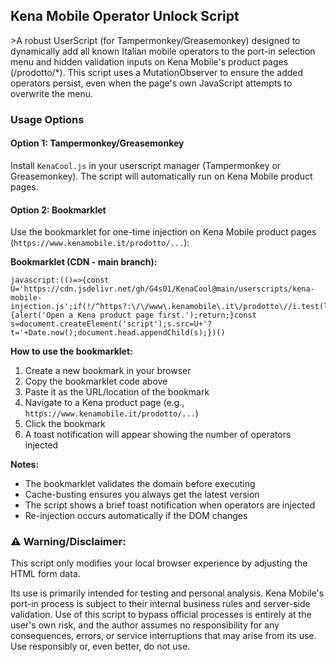 <h2>Kena Mobile Operator Unlock Script</h2>
<p>>A robust UserScript (for Tampermonkey/Greasemonkey) designed to dynamically add all known Italian mobile operators to the port-in selection menu and hidden validation inputs on Kena Mobile's product pages (/prodotto/*). This script uses a MutationObserver to ensure the added operators persist, even when the page's own JavaScript attempts to overwrite the menu.</p>

<h3>Usage Options</h3>

<h4>Option 1: Tampermonkey/Greasemonkey</h4>
<p>Install <code>KenaCool.js</code> in your userscript manager (Tampermonkey or Greasemonkey). The script will automatically run on Kena Mobile product pages.</p>

<h4>Option 2: Bookmarklet</h4>
<p>Use the bookmarklet for one-time injection on Kena Mobile product pages (<code>https://www.kenamobile.it/prodotto/...</code>):</p>

<p><strong>Bookmarklet (CDN - main branch):</strong></p>
<pre><code>javascript:(()=>{const U='https://cdn.jsdelivr.net/gh/G4s01/KenaCool@main/userscripts/kena-mobile-injection.js';if(!/^https?:\/\/www\.kenamobile\.it\/prodotto\//i.test(location.href)){alert('Open a Kena product page first.');return;}const s=document.createElement('script');s.src=U+'?t='+Date.now();document.head.appendChild(s);})()
</code></pre>

<p><strong>How to use the bookmarklet:</strong></p>
<ol>
<li>Create a new bookmark in your browser</li>
<li>Copy the bookmarklet code above</li>
<li>Paste it as the URL/location of the bookmark</li>
<li>Navigate to a Kena product page (e.g., <code>https://www.kenamobile.it/prodotto/...</code>)</li>
<li>Click the bookmark</li>
<li>A toast notification will appear showing the number of operators injected</li>
</ol>

<p><strong>Notes:</strong></p>
<ul>
<li>The bookmarklet validates the domain before executing</li>
<li>Cache-busting ensures you always get the latest version</li>
<li>The script shows a brief toast notification when operators are injected</li>
<li>Re-injection occurs automatically if the DOM changes</li>
</ul>

<h3>⚠️ Warning/Disclaimer:</h3> This script only modifies your local browser experience by adjusting the HTML form data. 
<p>Its use is primarily intended for testing and personal analysis. 
Kena Mobile's port-in process is subject to their internal business rules and server-side validation. 
Use of this script to bypass official processes is entirely at the user's own risk, and the author assumes no responsibility for any consequences, errors, or service interruptions that may arise from its use. Use responsibly or, even better, do not use.</p>
